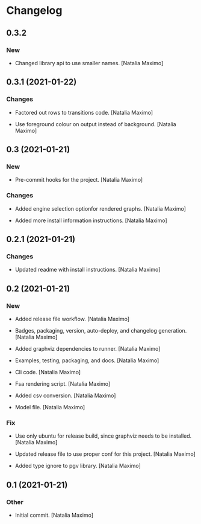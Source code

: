 # Changelog


## 0.3.2

### New

* Changed library api to use smaller names. [Natalia Maximo]


## 0.3.1 (2021-01-22)

### Changes

* Factored out rows to transitions code. [Natalia Maximo]

* Use foreground colour on output instead of background. [Natalia Maximo]


## 0.3 (2021-01-21)

### New

* Pre-commit hooks for the project. [Natalia Maximo]

### Changes

* Added engine selection optionfor rendered graphs. [Natalia Maximo]

* Added more install information instructions. [Natalia Maximo]


## 0.2.1 (2021-01-21)

### Changes

* Updated readme with install instructions. [Natalia Maximo]


## 0.2 (2021-01-21)

### New

* Added release file workflow. [Natalia Maximo]

* Badges, packaging, version, auto-deploy, and changelog generation. [Natalia Maximo]

* Added graphviz dependencies to runner. [Natalia Maximo]

* Examples, testing, packaging, and docs. [Natalia Maximo]

* Cli code. [Natalia Maximo]

* Fsa rendering script. [Natalia Maximo]

* Added csv conversion. [Natalia Maximo]

* Model file. [Natalia Maximo]

### Fix

* Use only ubuntu for release build, since graphviz needs to be installed. [Natalia Maximo]

* Updated release file to use proper conf for this project. [Natalia Maximo]

* Added type ignore to pgv library. [Natalia Maximo]


## 0.1 (2021-01-21)

### Other

* Initial commit. [Natalia Maximo]


